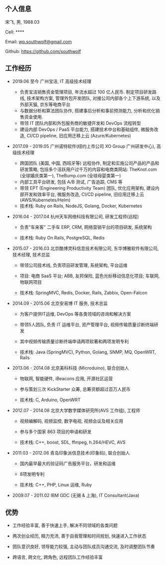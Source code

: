 ## 个人信息

宋飞,    男, 1988.03

Cell:   ****

Email:  wp.southwolf@gmail.com

Github: https://github.com/southwolf


## 工作经历

* 2019.06 至今 广州宝洁, IT 高级技术经理

    * 负责宝洁销售资金管理项目, 年流水超过 100 亿人民币. 制定项目研发路线, 技术架构方案, 管理外包开发团队, 对接公司内部各个上下游系统, 以及外部天猫, 京东等电商平台
    * 与数据分析和算法团队协作, 搭建事后分析和事前预测能力, 分析和优化销售资金使用.
    * 带领 IT 团队内部和外包服务商的敏捷开发和 DevOps 流程转型
    * 建设内部 DevOps / PaaS 平台能力, 搭建技术中台和基础组件, 微服务改造, CI/CD pipeline,  旧应用迁移上云 (Azure/Kubernetes)
    

* 2017.09 - 2019.05 广州诺特软件(纽约上市公司 XO Group 广州研发中心), 高级技术经理

    * 跨国团队 (美国, 中国, 西班牙等) 远程协作, 制定和实施公司产品的产品和研发策略, 包括多个活跃用户过千万的内容和电商类网站: TheKnot.com (全球婚庆类第一), TheBump.com (全球母婴类第一)
    * 内部工具平台研发, 包括 A/B 测试, 广告追踪, CMS 等
    * 带领 EPT (Engineering Productivity Team) 团队, 优化应用架构, 建设内部开发和效率平台, 微服务改造, CI/CD pipeline, 旧应用迁移上云 (AWS/Kubernetes/Helm)
    * 技术栈: Ruby on Rails, NodeJS, Golang, Docker, Kubernetes
    

* 2016.04 - 2017.04 杭州天车网络科技有限公司, 研发工程师(远程)

	* 负责"车来客" 二手车 ERP, CRM, 网络营销平台的项目研发, 系统架构

	* 技术栈: Ruby On Rails, PostgreSQL, Redis

* 2015.07 - 2016.03 北京酷博灵科信息技术有限公司, 东华博雅软件有限公司, 技术经理, 技术总监

	* 带领公司技术线, 负责项目研发管理, 系统架构, 平台运维

	* 项目: 电商 SaaS 平台; ABB, 友邦保险, 蓝色光标移动信息化项目; 车联网, 物联网项目

	* 技术栈: SpringMVC, Redis, Docker, Rails, Zabbix, Open-Falcon

* 2014.09 - 2015.06 北京安易博 IT 服务, 技术总监

	* 为客户提供IT运维, DevOps 等各类领域的咨询和解决方案

	* 带领5人团队, 负责 IT 运维平台, 资产管理平台, 视频传输质量诊断终端研发

	* 其中视频传输质量诊断终端申请两项软著和两项发明专利

	* 技术栈: Java (SpringMVC), Python, Golang, SNMP, MQ, OpenWRT, Rails


* 2013.06 - 2014.08 北京美科科技 (Microduino), 联合创始人

	* 物联网, 智能硬件, iBeacons 应用, 开源社区运营

	* 参与策划三次 KickStarter 众筹, 总筹资额超过百万人民币

	* 技术栈: C, Arduino, OpenWRT

* 2012.07 - 2014.08 北京大学数字媒体研究所(AVS 工作组), 工程师

	* 视频编解码, 视频监控, 数字电视, 视频会议及相关应用

	* 参与多个国家 863 项目的申请和研发

	* 技术栈: C++, boost, SDL, ffmpeg, h.264/HEVC, AVS

* 2011.03 - 2012.06 青岛印象派信息技术(印象码), 联合创始人

	* 国内最早最大的验证码广告服务平台，研发和运维

	* 8项发明专利

	* 技术栈: C++, PHP, Linux 运维, Ruby

* 2009.07 - 2011.02 IBM GDC (无锡 & 上海), IT Consultant(Java)

## 优势

* 工作经验丰富, 善于快速上手, 解决不同领域的各类问题

* 两次创业经历, 精力充沛, 善于自我管理和时间规划, 快速进入工作状态

* 团队意识良好, 领导能力较强, 主动与团队成员沟通交流, 及时调整团队节奏

* 跨语言, 跨文化, 跨角色, 远程团队工作经验丰富
